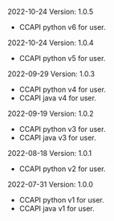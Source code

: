 2022-10-24 Version: 1.0.5
- CCAPI python v6 for user.

2022-10-24 Version: 1.0.4
- CCAPI python v5 for user.

2022-09-29 Version: 1.0.3
- CCAPI python v4 for user.
- CCAPI java v4 for user.

2022-09-19 Version: 1.0.2
- CCAPI python v3 for user.
- CCAPI java v3 for user.

2022-08-18 Version: 1.0.1
- CCAPI python v2 for user.

2022-07-31 Version: 1.0.0
- CCAPI python v1 for user.
- CCAPI java v1 for user.

